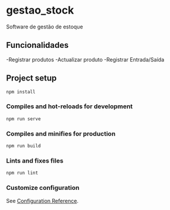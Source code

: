 # gestao_stock
Software de gestão de estoque

## Funcionalidades
-Registrar produtos
-Actualizar produto
-Registrar Entrada/Saída

## Project setup
```
npm install
```

### Compiles and hot-reloads for development
```
npm run serve
```

### Compiles and minifies for production
```
npm run build
```

### Lints and fixes files
```
npm run lint
```

### Customize configuration
See [Configuration Reference](https://cli.vuejs.org/config/).
